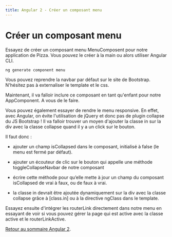 ```yaml
---
title: Angular 2 - Créer un composant menu
---
```


# Créer un composant menu

Essayez de créer un composant menu MenuComposent pour notre application de Pizza. Vous pouvez le créer à la main ou alors utiliser Angular CLI.

```bash
ng generate component menu
```

Vous pouvez reprendre la navbar par défaut sur le site de Bootstrap. N'hésitez pas à externaliser le template et le css.

Maintenant, il va falloir inclure ce composant en tant qu'enfant pour notre AppComponent. A vous de le faire.

Vous pouvez également essayer de rendre le menu responsive. En effet, avec Angular, on évite l'utilisation de jQuery et donc pas de plugin collapse du JS Bootstrap ! Il va falloir trouver un moyen d'ajouter la classe in sur la div avec la classe collapse quand il y a un click sur le bouton.

Il faut donc :

- ajouter un champ isCollapsed dans le composant, initialisé à false (le menu est fermé par défaut).

- ajouter un écouteur de clic sur le bouton qui appelle une méthode toggleCollapseNavbar de notre composant

- écrire cette méthode pour qu’elle mette à jour un champ du composant isCollapsed de vrai à faux, ou de faux à vrai.

- la classe in devrait être ajoutée dynamiquement sur la div avec la classe collapse grâce à [class.in] ou à la directive ngClass dans le template.

Essayez ensuite d'intégrer les routerLink directement dans notre menu en essayant de voir si vous pouvez gérer la page qui est active avec la classe active et le routerLinkActive.

<a href="../angular2">Retour au sommaire Angular 2</a>.